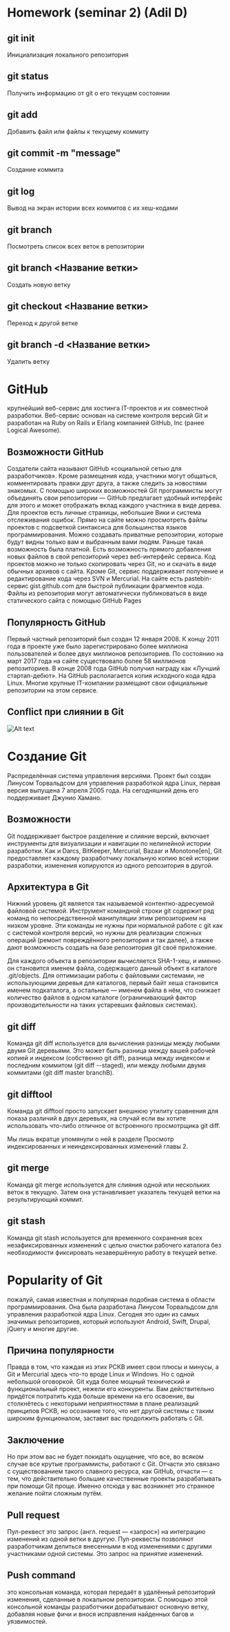 # Homework (seminar 2) (Adil D)

## git init
Инициализация локального репозитория

## git status 
Получить информацию от git о его текущем
состоянии

## git add
Добавить файл или файлы к текущему коммиту

## git commit -m "message"
Создание коммита

## git log
Вывод на экран истории всех коммитов 
с их хеш-кодами

## git branch 
Посмотреть список всех веток в репозитории 

## git branch <Название ветки>
Создать новую ветку 

## git checkout <Название ветки>
Переход к другой ветке

## git branch -d <Название ветки>
Удалить ветку

# GitHub 
крупнейший веб-сервис для хостинга IT-проектов и их совместной разработки.
Веб-сервис основан на системе контроля версий Git и разработан на Ruby on Rails и Erlang компанией GitHub, Inc (ранее Logical Awesome).

## Возможности GitHub
Создатели сайта называют GitHub «социальной сетью для разработчиков».
Кроме размещения кода, участники могут общаться, комментировать правки друг друга, а также следить за новостями знакомых.
С помощью широких возможностей Git программисты могут объединять свои репозитории — GitHub предлагает удобный интерфейс для этого и может отображать вклад каждого участника в виде дерева.
Для проектов есть личные страницы, небольшие Вики и система отслеживания ошибок.
Прямо на сайте можно просмотреть файлы проектов с подсветкой синтаксиса для большинства языков программирования.
Можно создавать приватные репозитории, которые будут видны только вам и выбранным вами людям. Раньше такая возможность была платной.
Есть возможность прямого добавления новых файлов в свой репозиторий через веб-интерфейс сервиса.
Код проектов можно не только скопировать через Git, но и скачать в виде обычных архивов с сайта.
Кроме Git, сервис поддерживает получение и редактирование кода через SVN и Mercurial.
На сайте есть pastebin-сервис gist.github.com для быстрой публикации фрагментов кода.
Файлы из репозитория могут автоматически публиковаться в виде статического сайта с помощью GitHub Pages

## Популярность GitHub
Первый частный репозиторий был создан 12 января 2008. К концу 2011 года в проекте уже было зарегистрировано более миллиона пользователей и более двух миллионов репозиториев. По состоянию на март 2017 года на сайте существовало более 58 миллионов репозиториев.
В конце 2008 года GitHub получил награду как «Лучший стартап-дебют».
На GitHub располагается копия исходного кода ядра Linux.
Многие крупные IT-компании размещают свои официальные репозитории на этом сервисе.


## Conflict при слиянии в Git
![Alt text](image.png)

# Создание Git
Распределённая система управления версиями. Проект был создан Линусом Торвальдсом для управления разработкой ядра Linux, первая версия выпущена 7 апреля 2005 года. На сегодняшний день его поддерживает Джунио Хамано.

## Возможности
Git поддерживает быстрое разделение и слияние версий, включает инструменты для визуализации и навигации по нелинейной истории разработки. Как и Darcs, BitKeeper, Mercurial, Bazaar и Monotone[en], Git предоставляет каждому разработчику локальную копию всей истории разработки, изменения копируются из одного репозитория в другой.
 
## Архитектура в Git
Нижний уровень git является так называемой контентно-адресуемой файловой системой. Инструмент командной строки git содержит ряд команд по непосредственной манипуляции этим репозиторием на низком уровне. Эти команды не нужны при нормальной работе с git как с системой контроля версий, но нужны для реализации сложных операций (ремонт повреждённого репозитория и так далее), а также дают возможность создать на базе репозитория git своё приложение.

Для каждого объекта в репозитории вычисляется SHA-1-хеш, и именно он становится именем файла, содержащего данный объект в каталоге .git/objects. Для оптимизации работы с файловыми системами, не использующими деревья для каталогов, первый байт хеша становится именем подкаталога, а остальные — именем файла в нём, что снижает количество файлов в одном каталоге (ограничивающий фактор производительности на таких устаревших файловых системах).

## git diff
Команда git diff используется для вычисления разницы между любыми двумя Git деревьями. Это может быть разница между вашей рабочей копией и индексом (собственно git diff), разница между индексом и последним коммитом (git diff --staged), или между любыми двумя коммитами (git diff master branchB).

## git difftool
Команда git difftool просто запускает внешнюю утилиту сравнения для показа различий в двух деревьях, на случай если вы хотите использовать что-либо отличное от встроенного просмотрщика git diff.

Мы лишь вкратце упомянули о ней в разделе Просмотр индексированных и неиндексированных изменений главы 2.

## git merge
Команда git merge используется для слияния одной или нескольких веток в текущую. Затем она устанавливает указатель текущей ветки на результирующий коммит.

## git stash
Команда git stash используется для временного сохранения всех незафиксированных изменений с целью очистки рабочего каталога без необходимости фиксировать незавершённую работу в текущей ветке.

# Popularity of Git
пожалуй, самая известная и популярная подобная система в области программирования. Она была разработана Линусом Торвальдсом для управления разработкой ядра Linux. Сегодня это один из самых значимых репозиториев, который используют Android, Swift, Drupal, jQuery и многие другие.

## Причина популярности 
Правда в том, что каждая из этих РСКВ имеет свои плюсы и минусы, а Git и Mercurial здесь что-то вроде Linux и Windows. Но с одной небольшой оговоркой. Git куда более мощный технический и функциональный проект, нежели его конкуренты. Вам действительно придётся потратить куда больше времени на его освоение, вы столкнётесь с некоторыми неприятностями в плане реализаций принципов РСКВ, но осознание того, что нет другой системы с таким широким функционалом, заставит вас продолжить работать с Git.

## Заключение
Но при этом вас не будет покидать ощущение, что все, во всяком случае все крутые программисты, работают с Git. Отчасти это связано с существованием такого славного ресурса, как GitHub, отчасти — с тем, что действительно большие качественные проекты разрабатывать при помощи Git проще. Именно отсюда у вас возникнет это странное желание пойти сложным путём.

## Pull request 
Пул-реквест это запрос (англ. request — «запрос») на интеграцию изменений из одной ветки в другую. Пул-реквесты позволяют разработчикам делиться внесенными в код изменениями с другими участниками одной системы. Это запрос на принятие изменений.

## Push command 
это консольная команда, которая передаёт в удалённый репозиторий изменения, сделанные в локальном репозитории. С помощью этой консольной команды разработчики дорабатывают основную ветку, добавляя новые фичи и внося исправления найденных багов и уязвимостей.